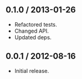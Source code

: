 0.1.0 / 2013-01-26
------------------
* Refactored tests.
* Changed API.
* Updated deps.

0.0.1 / 2012-08-16
------------------
* Initial release.
